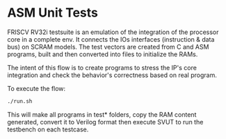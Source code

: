 # ASM Unit Tests

FRISCV RV32i testsuite is an emulation of the integration of the processor core
in a complete env. It connects the IOs interfaces (instruction & data bus) on
SCRAM models. The test vectors are created from C and ASM programs, built and
then converted into files to initialize the RAMs.

The intent of this flow is to create programs to stress the IP's core
integration and check the behavior's correctness based on real program.

To execute the flow:

```bash
./run.sh
```

This will make all programs in test\* folders, copy the RAM content generated,
convert it to Verilog format then execute SVUT to run the testbench on each
testcase.
